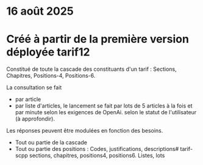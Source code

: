 # 16 août 2025
# Créé à partir de la première version déployée tarif12
Constitué de toute la cascade des constituants d'un tarif : Sections, Chapitres, Positions-4, Positions-6.

La consultation se fait 
- par article 
- par liste d'articles, le lancement se fait par lots de 5 articles à la fois et par minute selon les exigences de OpenAi. selon le statut de l'utilisateur (à approfondir).

Les réponses peuvent être modulées en fonction des besoins. 
- Tout ou partie de la cascade
- Tout ou partie des positions : Codes, justifications, descriptions#   t a r i f - s c p p   s e c t i o n s ,   c h a p i t r e s ,   p o s i t i o n s 4 ,   p o s i t i o n s 6 .   L i s t e s ,   l o t s  
 